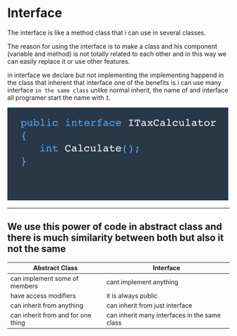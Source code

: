 # Interface
The interface is like a method class that i can use in several classes.

The reason for using the interface is to make a class and his component (variable and method) is not totally related to each other and in this way we can easily replace it or use other features.

in interface we declare but not implementing the implementing happend in the class that inherent that interface
one of the benefits is i can use many interface `in the same class` unlike normal inherit, the name of and interface all programer start the name with `I`.



![img](../image/day7/OOP_interface.PNG)   

-----

## We use this power of code in abstract class and there is much similarity between both but also it not the same

**Abstract Class**|**Interface**
-----|-------
can implement some of members |cant implement anything
have access modifiers|it is always public
can inherit from anything |can inherit from just interface
can inherit from and for one thing|can inherit many interfaces in the same class